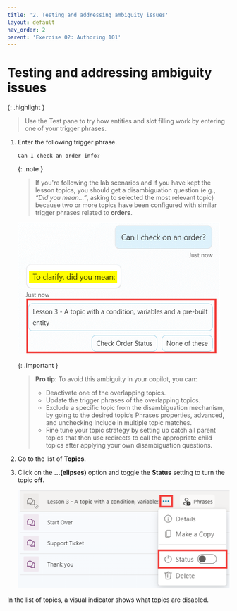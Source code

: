 ```yaml
---
title: '2. Testing and addressing ambiguity issues'
layout: default
nav_order: 2
parent: 'Exercise 02: Authoring 101'
---
```


# Testing and addressing ambiguity issues

{: .highlight }
> Use the Test pane to try how entities and slot filling work by entering one of your trigger phrases.

1. Enter the following trigger phrase.

	```
 	Can I check an order info?
 	```

	{: .note }
	> If you're following the lab scenarios and if you have kept the lesson topics, you should get a disambiguation question (e.g., *“Did you mean…”*, asking to selected the most relevant topic) because two or more topics have been configured with similar trigger phrases related to **orders**.

	![A screenshot of a chat Description automatically generated](../../media/33fb32be7e60c305dcf420388d4c72df.png "A screenshot of a chat Description automatically generated")

	{: .important }
	> **Pro tip**: To avoid this ambiguity in your copilot, you can: 
	> - Deactivate one of the overlapping topics. 
	> - Update the trigger phrases of the overlapping topics. 
	> - Exclude a specific topic from the disambiguation mechanism, by going to the desired topic’s Phrases properties, advanced, and unchecking Include in multiple topic matches.
	> - Fine tune your topic strategy by setting up catch all parent topics that then use redirects to call the appropriate child topics after applying your own disambiguation questions.

1. Go to the list of **Topics**.

1. Click on the **…(elipses)** option and toggle the **Status** setting to turn the topic **off**.

   ![A screenshot of a computer Description automatically generated](../../media/29ab17797406c6b07e745287bf400725.png "A screenshot of a computer Description automatically generated")

In the list of topics, a visual indicator shows what topics are disabled.
